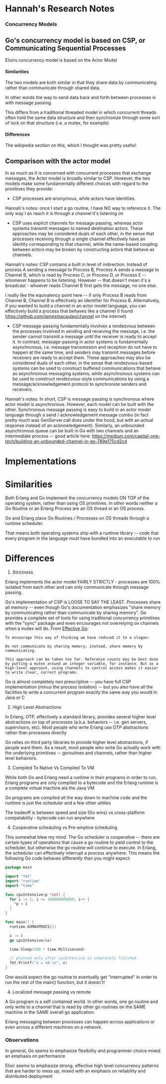 # Hannah's Research Notes

### Concurrency Models


Go's concurrency model is based on CSP, or Communicating Sequential Processes
---
Elixirs concurrency model is based on the Actor Model

#### Similarities

The two models are both similar in that they share data by communicating rather than communicate through shared data.

In other words the way to send data back and forth between processes is with message passing.

This differs from a traditional threaded model in which concurrent threads often hold the same data structure and then synchronize through some sort of lock on that structure (i.e. a mutex, for example)

#### Differences

The wikipedia section on this, which I thought was pretty useful:

Comparison with the actor model
---
In as much as it is concerned with concurrent processes that exchange messages, the Actor model is broadly similar to CSP. However, the two models make some fundamentally different choices with regard to the primitives they provide:

- CSP processes are anonymous, while actors have identities.

Hannah's notes: once I start a go routine, I have NO way to reference it. The only way I an reach it is through a channel it's listening on

- CSP uses explicit channels for message passing, whereas actor systems transmit messages to named destination actors. These approaches may be considered duals of each other, in the sense that processes receiving through a single channel effectively have an identity corresponding to that channel, while the name-based coupling between actors may be broken by constructing actors that behave as channels.

Hannah's notes: CSP contains a built in level of indirection. Instead of process A sending a message to Process B, Process A sends a message to Channel B, which is read by Process C, or Process D, or Process E -- whomever happens to be listening. However -- that doesn't mean it's a broadcast - whoever reads Channel B first gets the message, no one else.

I really like the equivalency point here -- if only Process B reads from Channel B, Channel B is effectively an identifier for Process B. Alternatively, if you wanted to build a channel in an actor model language, you can effectively build a process that behaves like a channel (I found https://github.com/jamesmacaulay/channel on the internet)

- CSP message-passing fundamentally involves a rendezvous between the processes involved in sending and receiving the message, i.e. the sender cannot transmit a message until the receiver is ready to accept it. In contrast, message-passing in actor systems is fundamentally asynchronous, i.e. message transmission and reception do not have to happen at the same time, and senders may transmit messages before receivers are ready to accept them. These approaches may also be considered duals of each other, in the sense that rendezvous-based systems can be used to construct buffered communications that behave as asynchronous messaging systems, while asynchronous systems can be used to construct rendezvous-style communications by using a message/acknowledgement protocol to synchronize senders and receivers.

Hannah's notes: In short, CSP is message passing is synchronous where actor model is asynchronous. However, each model can be built with the other. Synchronous message passing is easy to build in an actor model language through a send / acknowledgement message combo (in fact pretty much was GenServer.call does under the hood, but with an actual response instead of an acknowledgement). Similarly, an unbounded asynchronous queue can be built in Go with two channels and an intermediate process -- good article here: https://medium.com/capital-one-tech/building-an-unbounded-channel-in-go-789e175cd2cd

# Implementations

# Similarities

Both Erlang and Go implement the concurrency models ON TOP of the operating system, rather than using OS primitives. In other words neither a Go Routine or an Erlang Process are an OS thread or an OS process. 

Go and Erlang place Go Routines / Processes on OS threads through a runtime scheduler.

That means both operating systems ship with a runtime library -- code that every program in the language must have bundled into an executable to run

# Differences

1. Strictness

Erlang implements the actor model FAIRLY STRICTLY - processes are 100% isolated from each other and can only communicate through message passing.

Go's implementation of CSP is LOOSE TO SAY THE LEAST. Processes share all memory -- even though Go's documentation emphasizes "share memory by communicating rather than communicate by sharing memory". Go provides a complete set of tools for using traditional concurrency primitives with the "sync" package and even encourages not overrelying on channels when a mutex will do. From [Effective Go](https://golang.org/doc/effective_go.html#sharing):

```
To encourage this way of thinking we have reduced it to a slogan:

Do not communicate by sharing memory; instead, share memory by communicating.

This approach can be taken too far. Reference counts may be best done by putting a mutex around an integer variable, for instance. But as a high-level approach, using channels to control access makes it easier to write clear, correct programs.
```

Go is almost completely non prescriptive -- you have full CSP implementation (minus the process isolation) -- but you also have all the facilities to write a concurrent program exactly the same way you would in Java or C

2. High Level Abstractions

In Erlang, OTP, effectively a standard library, provides several higher level abstractions on top of processes (a.k.a. behaviors -- i.e. gen servers, supervisors, etc). Most people who write Erlang use OTP abstractions rather than processes directly

Go relies on third party libraries to provide higher level abstractions, if people want them. As a result, most people who write Go actually work with the underlying primitives -- goroutines and channels, rather than higher level behaviors.

3. Compiled To Native Vs Compiled To VM

While both Go and Erlang need a runtime in their programs in order to run, Erlang programs are only compiled to a bytecode and the Erlang runtime is a complete virtual machine ala the Java VM

Go programs are compiled all the way down to machine code and the runtime is just the scheduler and a few other utitlies

The tradeoff is between speed and size (Go wins) vs cross-platform compatability - bytecode can run anywhere

4. Cooperative scheduling vs Pre-emptive scheduling

This somewhat blew my mind. The Go scheduler is cooperative -- there are certain types of operations that cause a go routine to yield control to the scheduler, but otherwise the go routine will continue to execute. In Erlang, the scheduler can effectively interrupt a process anywhere. This means the following Go code behaves differently than you might expect:

```go
package main

import "fmt"
import "runtime"
import "time"

func cpuIntensive(p *int) {
  for i := 1; i <= 100000000000; i++ {
    *p = i
  }
}

func main() {
  runtime.GOMAXPROCS(1)

  x := 0
  go cpuIntensive(&x)

  time.Sleep(100 * time.Millisecond)

  // printed only after cpuIntensive is completely finished
  fmt.Printf("x = %d.\n", x)
}
```

One would expect the go routine to eventually get "interrupted" in order to run the rest of the main() function, but it doesn't!

4. Localized message passing vs remote

A Go program is a self contained world. In other words, one go routine and only write to a channel that is read by other go routines on the SAME machine in the SAME overall go application.

Erlang messaging between processes can happen across applications or even across a different machines on a network.

### Observations

In general, Go seems to emphasize flexibility and programmer choice mixed an emphasis on performance

Elixir seems to emphasize strong, effective high level concurrency patterns that are harder to mess up, mixed with an emphasis on reliability and distributed deployment